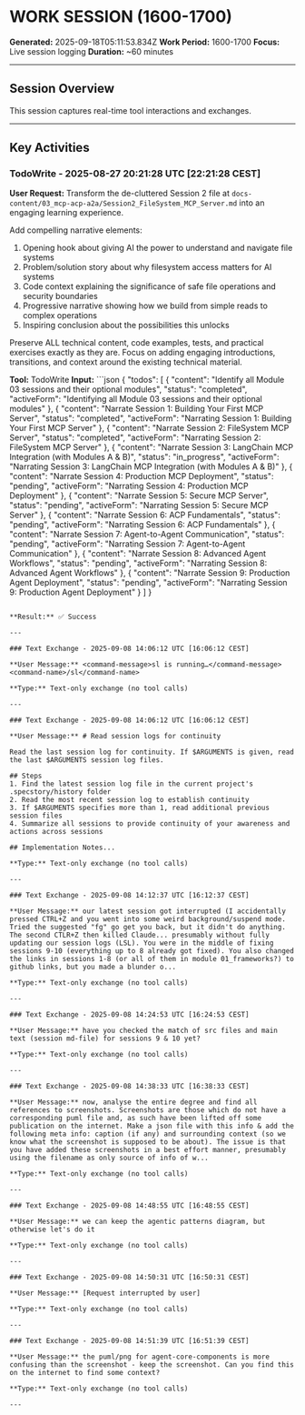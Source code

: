 # WORK SESSION (1600-1700)

**Generated:** 2025-09-18T05:11:53.834Z
**Work Period:** 1600-1700
**Focus:** Live session logging
**Duration:** ~60 minutes

---

## Session Overview

This session captures real-time tool interactions and exchanges.

---

## Key Activities

### TodoWrite - 2025-08-27 20:21:28 UTC [22:21:28 CEST]

**User Request:** Transform the de-cluttered Session 2 file at `docs-content/03_mcp-acp-a2a/Session2_FileSystem_MCP_Server.md` into an engaging learning experience.

Add compelling narrative elements:
1. Opening hook about giving AI the power to understand and navigate file systems
2. Problem/solution story about why filesystem access matters for AI systems
3. Code context explaining the significance of safe file operations and security boundaries
4. Progressive narrative showing how we build from simple reads to complex operations
5. Inspiring conclusion about the possibilities this unlocks

Preserve ALL technical content, code examples, tests, and practical exercises exactly as they are. Focus on adding engaging introductions, transitions, and context around the existing technical material.

**Tool:** TodoWrite
**Input:** ```json
{
  "todos": [
    {
      "content": "Identify all Module 03 sessions and their optional modules",
      "status": "completed",
      "activeForm": "Identifying all Module 03 sessions and their optional modules"
    },
    {
      "content": "Narrate Session 1: Building Your First MCP Server",
      "status": "completed",
      "activeForm": "Narrating Session 1: Building Your First MCP Server"
    },
    {
      "content": "Narrate Session 2: FileSystem MCP Server",
      "status": "completed",
      "activeForm": "Narrating Session 2: FileSystem MCP Server"
    },
    {
      "content": "Narrate Session 3: LangChain MCP Integration (with Modules A & B)",
      "status": "in_progress",
      "activeForm": "Narrating Session 3: LangChain MCP Integration (with Modules A & B)"
    },
    {
      "content": "Narrate Session 4: Production MCP Deployment",
      "status": "pending",
      "activeForm": "Narrating Session 4: Production MCP Deployment"
    },
    {
      "content": "Narrate Session 5: Secure MCP Server",
      "status": "pending",
      "activeForm": "Narrating Session 5: Secure MCP Server"
    },
    {
      "content": "Narrate Session 6: ACP Fundamentals",
      "status": "pending",
      "activeForm": "Narrating Session 6: ACP Fundamentals"
    },
    {
      "content": "Narrate Session 7: Agent-to-Agent Communication",
      "status": "pending",
      "activeForm": "Narrating Session 7: Agent-to-Agent Communication"
    },
    {
      "content": "Narrate Session 8: Advanced Agent Workflows",
      "status": "pending",
      "activeForm": "Narrating Session 8: Advanced Agent Workflows"
    },
    {
      "content": "Narrate Session 9: Production Agent Deployment",
      "status": "pending",
      "activeForm": "Narrating Session 9: Production Agent Deployment"
    }
  ]
}
```

**Result:** ✅ Success

---

### Text Exchange - 2025-09-08 14:06:12 UTC [16:06:12 CEST]

**User Message:** <command-message>sl is running…</command-message>
<command-name>/sl</command-name>

**Type:** Text-only exchange (no tool calls)

---

### Text Exchange - 2025-09-08 14:06:12 UTC [16:06:12 CEST]

**User Message:** # Read session logs for continuity

Read the last session log for continuity. If $ARGUMENTS is given, read the last $ARGUMENTS session log files.

## Steps
1. Find the latest session log file in the current project's .specstory/history folder
2. Read the most recent session log to establish continuity
3. If $ARGUMENTS specifies more than 1, read additional previous session files
4. Summarize all sessions to provide continuity of your awareness and actions across sessions

## Implementation Notes...

**Type:** Text-only exchange (no tool calls)

---

### Text Exchange - 2025-09-08 14:12:37 UTC [16:12:37 CEST]

**User Message:** our latest session got interrupted (I accidentally pressed CTRL+Z and you went into some weird background/suspend mode. Tried the suggested "fg" go get you back, but it didn't do anything. The second CTLR+Z then killed Claude... presumably without fully updating our session logs (LSL). You were in the middle of fixing sessions 9-10 (everything up to 8 already got fixed). You also changed the links in sessions 1-8 (or all of them in module 01_frameworks?) to github links, but you made a blunder o...

**Type:** Text-only exchange (no tool calls)

---

### Text Exchange - 2025-09-08 14:24:53 UTC [16:24:53 CEST]

**User Message:** have you checked the match of src files and main text (session md-file) for sessions 9 & 10 yet?

**Type:** Text-only exchange (no tool calls)

---

### Text Exchange - 2025-09-08 14:38:33 UTC [16:38:33 CEST]

**User Message:** now, analyse the entire degree and find all references to screenshots. Screenshots are those which do not have a corresponding puml file and, as such have been lifted off some publication on the internet. Make a json file with this info & add the following meta info: caption (if any) and surrounding context (so we know what the screenshot is supposed to be about). The issue is that you have added these screenshots in a best effort manner, presumably using the filename as only source of info of w...

**Type:** Text-only exchange (no tool calls)

---

### Text Exchange - 2025-09-08 14:48:55 UTC [16:48:55 CEST]

**User Message:** we can keep the agentic patterns diagram, but otherwise let's do it

**Type:** Text-only exchange (no tool calls)

---

### Text Exchange - 2025-09-08 14:50:31 UTC [16:50:31 CEST]

**User Message:** [Request interrupted by user]

**Type:** Text-only exchange (no tool calls)

---

### Text Exchange - 2025-09-08 14:51:39 UTC [16:51:39 CEST]

**User Message:** the puml/png for agent-core-components is more confusing than the screenshot - keep the screenshot. Can you find this on the internet to find some context?

**Type:** Text-only exchange (no tool calls)

---

